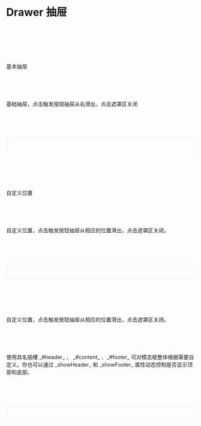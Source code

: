 

# Drawer 抽屉

<br/>

<div class='btndoc1'>基本抽屉</div>
<div class='btndoc1'>基础抽屉，点击触发按钮抽屉从右滑出，点击遮罩区关闭</div>
<div class="btndoc2">
  <demo1/>
</div>

<br/>

<div class='btndoc1'>自定义位置</div>
<div class='btndoc1'>自定义位置，点击触发按钮抽屉从相应的位置滑出，点击遮罩区关闭。</div>
<div class="btndoc2">
  <demo2/>
</div>

<br/>

<div class="btndoc1">自定义位置，点击触发按钮抽屉从相应的位置滑出，点击遮罩区关闭。</div>
<div class="btndoc1">使用具名插槽 _#header_ 、 _#content_ 、_#footer_ 可对模态框整体根据需要自定义。你也可以通过 _showHeader_ 和 _showFooter_ 属性动态控制是否显示顶部和底部。</div>
<div class="btndoc2">
  <demo3/>
</div>

<br/>
<div class="btndoc1">
<DOC title="属性" type=prop :body="propDoc"></DOC>
</div>

<br/>
<div class="btndoc1">
<DOC title="事件" type=event :body="eventDoc"></DOC>
</div>


<script setup>
import demo1 from './demo1.vue'
import demo2 from './demo2.vue'
import demo3 from './demo3.vue'
import DOC from '@/components/docview.vue';

const eventDoc=[
  {
    name: "close",
    red: "抽屉关闭事件",
    attr: "()",
    exm: "close = () =>{}",
  },
  {
    name: "confirm",
    red: "右上角确定按钮点击事件",
    attr: "()",
    exm: "confirm = () =>{}",
  },
  {
    name: "cancel",
    red: "右上角取消按钮点击事件",
    attr: "()",
    exm: "cancel = () =>{}",
  },
]

const propDoc =  [
  {
        attr: "title",
        red: "抽屉标题，如果使用header具名插槽后将失效",
        type: "String",
        sel: "——",
        def: "标题",
      },
      {
        attr: "v-model",
        red: "是否显示抽屉",
        type: "Boolean",
        sel: "true / false ",
        def: "false",
      },
      {
        attr: "direction",
        red: "抽屉出现为方向",
        type: "String",
        sel: "left / top / right / bottom",
        def: "left",
      },
      {
        attr: "width",
        red: "抽屉区域宽度，direction 为 left 和 right 时有效",
        type: "String",
        sel: "——",
        def: "30%",
      },
      {
        attr: "height",
        red: "抽屉区域高度，direction 为 top 和 bottom 时有效",
        type: "String",
        sel: "——",
        def: "40%",
      },
      {
        attr: "closeOnModal",
        red: "是否可通过遮罩层关闭抽屉",
        type: "Boolean",
        sel: "true / false",
        def: "true",
      },
      {
        attr: "showHeader",
        red: "是否显示抽屉头部区域",
        type: "Boolean",
        sel: "true / false",
        def: "true",
      },
      {
        attr: "showFooter",
        red: "是否显示抽屉底部区域",
        type: "Boolean",
        sel: "true / false",
        def: "true",
      },
      {
        attr: "showClose",
        red: "是否显示左上角关闭按钮",
        type: "Boolean",
        sel: "true / false",
        def: "true",
      },
      {
        attr: "confirmText",
        red: "右上角确定按钮文本",
        type: "String",
        sel: "——",
        def: "确定",
      },
      {
        attr: "cancelText",
        red: "右上角取消按钮文本",
        type: "String",
        sel: "——",
        def: "取消",
      },
      {
        attr: "confirmShow",
        red: "是否显示右上角确定按钮",
        type: "Boolean",
        sel: "true / false",
        def: "true",
      },
      {
        attr: "cancelShow",
        red: "是否显示右上角取消按钮",
        type: "Boolean",
        sel: "true / false",
        def: "true",
      },
      {
        attr: "customClass",
        red: "抽屉组件自定义类名",
        type: "Boolean",
        sel: "——",
        def: "——",
      },
      {
        attr: "#header",
        red: "抽屉顶部区域具名插槽名",
        type: "String",
        sel: "——",
        def: "——",
      },
      {
        attr: "#content",
        red: "抽屉内容区域具名插槽名",
        type: "String",
        sel: "——",
        def: "——",
      },
      {
        attr: "#footer",
        red: "抽屉底部区域具名插槽名",
        type: "String",
        sel: "——",
        def: "——",
      },
];

</script>

<style>
    .btndoc2{
        display:"block";
        border:1px solid #f0f0f0;
        padding:2vw;
        margin-top:2vh;
    }
    .btndoc1{
        margin-top:2vh;
    }
</style>

